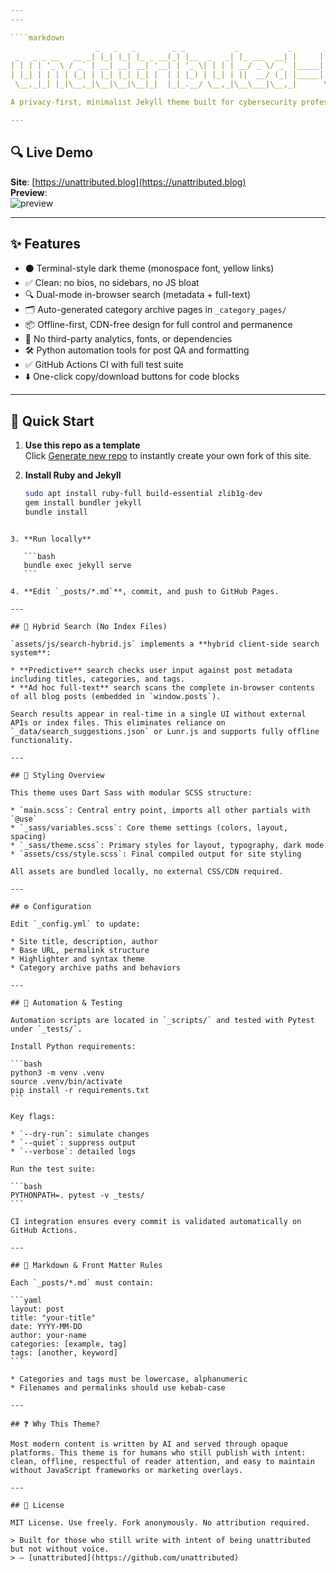 ```yaml
---
---

````markdown
                   _   _   _        _ _           _           _       _   _                         
 _   _ _ __   __ _| |_| |_| |_ _ __(_) |__  _   _| |_ ___  __| |     | |_| |__   ___ _ __ ___   ___ 
| | | | '_ \ / _` | __| __| __| '__| | '_ \| | | | __/ _ \/ _` |_____| __| '_ \ / _ \ '_ ` _ \ / _ \
| |_| | | | | (_| | |_| |_| |_| |  | | |_) | |_| | ||  __/ (_| |_____| |_| | | |  __/ | | | | |  __/
 \__,_|_| |_|\__,_|\__|\__|\__|_|  |_|_.__/ \__,_|\__\___|\__,_|      \__|_| |_|\___|_| |_| |_|\___|

A privacy-first, minimalist Jekyll theme built for cybersecurity professionals, automation writers, and those blogging in the age of AI surveillance. Designed to be fast, clean, monospaced, and resilient.

---
```


## 🔍 Live Demo

**Site**: [https://unattributed.blog](https://unattributed.blog)  
**Preview**:  
![preview](https://unattributed.blog/preview.jpg)

---

## ✨ Features

- ⚫️ Terminal-style dark theme (monospace font, yellow links)
- ✅ Clean: no bios, no sidebars, no JS bloat
- 🔍 Dual-mode in-browser search (metadata + full-text)
- 🗂 Auto-generated category archive pages in `_category_pages/`
- 📦 Offline-first, CDN-free design for full control and permanence
- 🔐 No third-party analytics, fonts, or dependencies
- 🛠 Python automation tools for post QA and formatting
- ✅ GitHub Actions CI with full test suite
- ⬇️ One-click copy/download buttons for code blocks

---

## 🚀 Quick Start

1. **Use this repo as a template**  
   Click [Generate new repo](https://github.com/unattributed/unattributed-theme/generate) to instantly create your own fork of this site.

2. **Install Ruby and Jekyll**  
   ```bash
   sudo apt install ruby-full build-essential zlib1g-dev
   gem install bundler jekyll
   bundle install
````

3. **Run locally**

   ```bash
   bundle exec jekyll serve
   ```

4. **Edit `_posts/*.md`**, commit, and push to GitHub Pages.

---

## 🔎 Hybrid Search (No Index Files)

`assets/js/search-hybrid.js` implements a **hybrid client-side search system**:

* **Predictive** search checks user input against post metadata including titles, categories, and tags.
* **Ad hoc full-text** search scans the complete in-browser contents of all blog posts (embedded in `window.posts`).

Search results appear in real-time in a single UI without external APIs or index files. This eliminates reliance on `_data/search_suggestions.json` or Lunr.js and supports fully offline functionality.

---

## 🎨 Styling Overview

This theme uses Dart Sass with modular SCSS structure:

* `main.scss`: Central entry point, imports all other partials with `@use`
* `_sass/variables.scss`: Core theme settings (colors, layout, spacing)
* `_sass/theme.scss`: Primary styles for layout, typography, dark mode
* `assets/css/style.scss`: Final compiled output for site styling

All assets are bundled locally, no external CSS/CDN required.

---

## ⚙️ Configuration

Edit `_config.yml` to update:

* Site title, description, author
* Base URL, permalink structure
* Highlighter and syntax theme
* Category archive paths and behaviors

---

## 🧪 Automation & Testing

Automation scripts are located in `_scripts/` and tested with Pytest under `_tests/`.

Install Python requirements:

```bash
python3 -m venv .venv
source .venv/bin/activate
pip install -r requirements.txt
```

Key flags:

* `--dry-run`: simulate changes
* `--quiet`: suppress output
* `--verbose`: detailed logs

Run the test suite:

```bash
PYTHONPATH=. pytest -v _tests/
```

CI integration ensures every commit is validated automatically on GitHub Actions.

---

## 🧾 Markdown & Front Matter Rules

Each `_posts/*.md` must contain:

```yaml
layout: post
title: "your-title"
date: YYYY-MM-DD
author: your-name
categories: [example, tag]
tags: [another, keyword]
```

* Categories and tags must be lowercase, alphanumeric
* Filenames and permalinks should use kebab-case

---

## ❓ Why This Theme?

Most modern content is written by AI and served through opaque platforms. This theme is for humans who still publish with intent: clean, offline, respectful of reader attention, and easy to maintain without JavaScript frameworks or marketing overlays.

---

## 📄 License

MIT License. Use freely. Fork anonymously. No attribution required.

> Built for those who still write with intent of being unattributed but not without voice.
> — [unattributed](https://github.com/unattributed)
